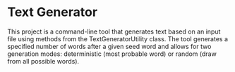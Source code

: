 # Text Generator

This project is a command-line tool that generates text based on an input file using methods from the TextGeneratorUtility class. The tool generates a specified number of words after a given seed word and allows for two generation modes: deterministic (most probable word) or random (draw from all possible words).
